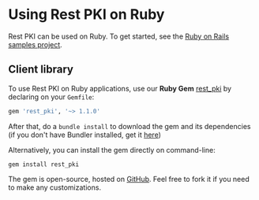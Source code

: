 ﻿# Using Rest PKI on Ruby

Rest PKI can be used on Ruby. To get started, see the [Ruby on Rails samples project](rails.md).

## Client library

To use Rest PKI on Ruby applications, use our **Ruby Gem** [rest_pki](https://rubygems.org/gems/rest_pki)
by declaring on your `Gemfile`:

```gemspec
gem 'rest_pki', '~> 1.1.0'
```

After that, do a `bundle install` to download the gem and its dependencies (if you don't have Bundler installed,
get it [here](http://bundler.io/))

Alternatively, you can install the gem directly on command-line:

```
gem install rest_pki
```

The gem is open-source, hosted on [GitHub](https://github.com/LacunaSoftware/RestPkiRubyClient). Feel free to
fork it if you need to make any customizations.
